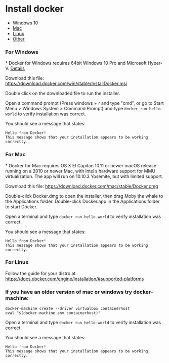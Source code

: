 # Install docker
* [Windows 10](#for-windows)
* [Mac](#for-mac)
* [Linux](#for-linux)
* [Other](#if-you-have-an-older-version-of-mac-or-windows-try-docker-machine)


### For Windows
\* Docker for Windows requires 64bit Windows 10 Pro and Microsoft Hyper-V. [Details](https://docs.docker.com/docker-for-windows/install/#what-to-know-before-you-install)

Download this file: https://download.docker.com/win/stable/InstallDocker.msi

Double click on the downloaded file to run the installer.

Open a command prompt (Press windows + r and type "cmd", or go to Start Menu > Windows System > Command Prompt) and type `docker run hello-world` to verify installation was correct.

You should see a message that states:
```
Hello from Docker!
This message shows that your installation appears to be working correctly.
```

### For Mac
\* Docker for Mac requires OS X El Capitan 10.11 or newer macOS release running on a 2010 or newer Mac, with Intel’s hardware support for MMU virtualization. The app will run on 10.10.3 Yosemite, but with limited support.

Download this file: https://download.docker.com/mac/stable/Docker.dmg

Double-click Docker.dmg to open the installer, then drag Moby the whale to the Applications folder.
Double-click Docker.app in the Applications folder to start Docker.

Open a terminal and type `docker run hello-world` to verify installation was correct.

You should see a message that states:
```
Hello from Docker!
This message shows that your installation appears to be working correctly.
```


### For Linux

Follow the guide for your distro at https://docs.docker.com/engine/installation/#supported-platforms


### If you have an older version of mac or windows try docker-machine:

```
docker-machine create --driver virtualbox containerhost
eval "$(docker-machine env containerhost)"
```


Open a terminal and type `docker run hello-world` to verify installation was correct.

You should see a message that states:
```
Hello from Docker!
This message shows that your installation appears to be working correctly.
```
